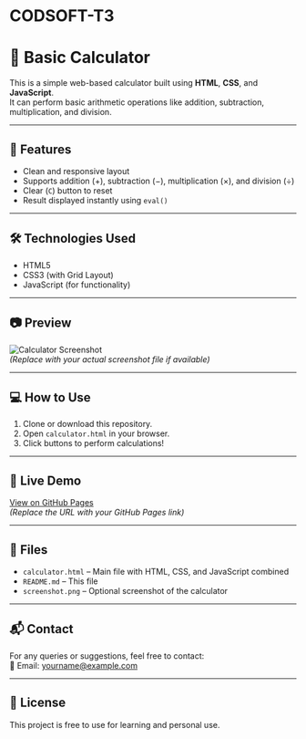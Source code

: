 # CODSOFT-T3

# 🔢 Basic Calculator

This is a simple web-based calculator built using **HTML**, **CSS**, and **JavaScript**.  
It can perform basic arithmetic operations like addition, subtraction, multiplication, and division.

---

## 🚀 Features

- Clean and responsive layout
- Supports addition (+), subtraction (−), multiplication (×), and division (÷)
- Clear (`C`) button to reset
- Result displayed instantly using `eval()`

---

## 🛠️ Technologies Used

- HTML5
- CSS3 (with Grid Layout)
- JavaScript (for functionality)

---

## 📷 Preview

![Calculator Screenshot](screenshot.png)  
*(Replace with your actual screenshot file if available)*

---

## 💻 How to Use

1. Clone or download this repository.
2. Open `calculator.html` in your browser.
3. Click buttons to perform calculations!

---

## 🔗 Live Demo

[View on GitHub Pages]( https://aman-1010415.github.io/CODSOFT-T3/)  
*(Replace the URL with your GitHub Pages link)*

---

## 📁 Files

- `calculator.html` – Main file with HTML, CSS, and JavaScript combined
- `README.md` – This file
- `screenshot.png` – Optional screenshot of the calculator

---

## 📬 Contact

For any queries or suggestions, feel free to contact:  
📧 Email: yourname@example.com

---

## 📝 License

This project is free to use for learning and personal use.
